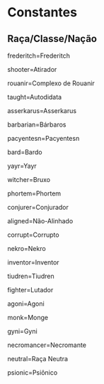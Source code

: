 # Constantes

## Raça/Classe/Nação

frederitch=Frederitch

shooter=Atirador

rouanir=Complexo de Rouanir

taught=Autodidata

asserkarus=Asserkarus

barbarian=Bárbaros

pacyentesn=Pacyentesn

bard=Bardo

yayr=Yayr

witcher=Bruxo

phortem=Phortem

conjurer=Conjurador

aligned=Não-Alinhado

corrupt=Corrupto

nekro=Nekro

inventor=Inventor

tiudren=Tiudren

fighter=Lutador

agoni=Agoni

monk=Monge

gyni=Gyni

necromancer=Necromante

neutral=Raça Neutra

psionic=Psiônico
